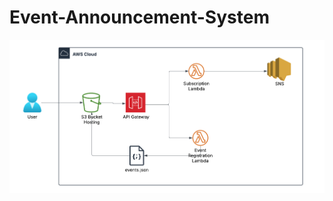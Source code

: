 # Event-Announcement-System


![te](https://github.com/YomiDavies/Event-Announcement-System/blob/main/Event_Notification_website.png)
